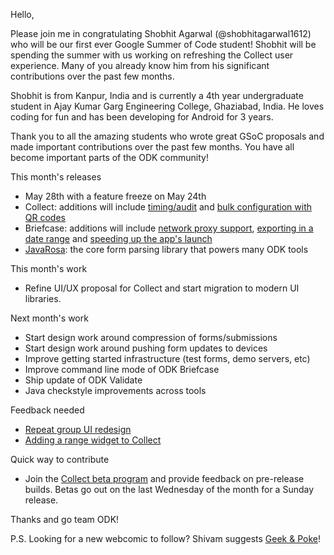 Hello,

Please join me in congratulating Shobhit Agarwal (@shobhitagarwal1612) who will be our first ever Google Summer of Code student! Shobhit will be spending the summer with us working on refreshing the Collect user experience. Many of you already know him from his significant contributions over the past few months.

Shobhit is from Kanpur, India and is currently a 4th year undergraduate student in Ajay Kumar Garg Engineering College, Ghaziabad, India. He loves coding for fun and has been developing for Android for 3 years.

Thank you to all the amazing students who wrote great GSoC proposals and made important contributions over the past few months. You have all become important parts of the ODK community!

This month's releases
* May 28th with a feature freeze on May 24th
* Collect: additions will include [timing/audit](https://github.com/opendatakit/collect/issues/257) and [bulk configuration with QR codes](https://github.com/opendatakit/collect/issues/781)
* Briefcase: additions will include [network proxy support](https://github.com/opendatakit/briefcase/issues/86), [exporting in a date range](https://github.com/opendatakit/briefcase/issues/117) and [speeding up the app's launch](https://github.com/opendatakit/briefcase/issues/82)
* [JavaRosa](https://github.com/opendatakit/javarosa): the core form parsing library that powers many ODK tools

This month's work
* Refine UI/UX proposal for Collect and start migration to modern UI libraries.

Next month's work
* Start design work around compression of forms/submissions
* Start design work around pushing form updates to devices
* Improve getting started infrastructure (test forms, demo servers, etc)
* Improve command line mode of ODK Briefcase
* Ship update of ODK Validate
* Java checkstyle improvements across tools

Feedback needed
* [Repeat group UI redesign](https://github.com/opendatakit/collect/issues/809)
* [Adding a range widget to Collect](https://github.com/opendatakit/collect/issues/105)

Quick way to contribute
* Join the [Collect beta program](https://play.google.com/apps/testing/org.odk.collect.android) and provide feedback on pre-release builds. Betas go out on the last Wednesday of the month for a Sunday release.

Thanks and go team ODK!

P.S. Looking for a new webcomic to follow? Shivam suggests [Geek & Poke](http://geek-and-poke.com/)!